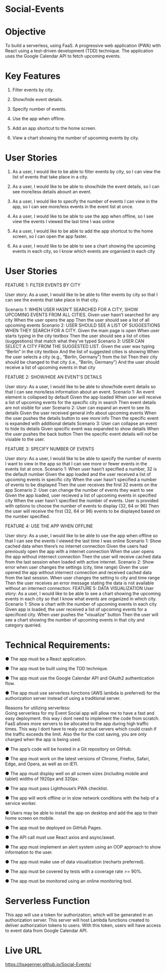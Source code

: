 # Social-Events

# Objective
To build a serverless, using FaaS.  A progressive web application (PWA) with React using a
test-driven development (TDD) technique. The application uses the Google
Calendar API to fetch upcoming events.

# Key Features

1. Filter events by city.

2. Show/hide event details.

3. Specify number of events.

4. Use the app when offline.

5. Add an app shortcut to the home screen.

6. View a chart showing the number of upcoming events by city.


# User Stories

1. As a user, I would like to be able to filter events by city, so I can view the list of events that take place in a city.

2. As a user, I would like to be able to show/hide the event details, so I can see more/less details abount an event.

3. As a user, I would like to specify the number of events I can view in the app, so I can see more/less events in the event list at once.

4. As a user, I would like to be able to use the app when offline, so I see view the events I viewed the last time I was online

5. As a user, I would like to be able to add the app shortcut to the home screen, so I can open the app faster.

6. As a user, I would like to be able to see a chart showing the upcoming events in each city, so I know which events are organised in each city

# User Stories
FEATURE 1: FILTER EVENTS BY CITY 

User story: As a user, I would like to be able to filter events by city so that I can see the events that take place in that city.

Scenario 1: WHEN USER HASN’T SEARCHED FOR A CITY, SHOW UPCOMING EVENTS FROM ALL CITIES.
Given user hasn’t searched for any city
When the user opens the app
Then the user should see a list of all upcoming events
Scenario 2: USER SHOULD SEE A LIST OF SUGGESTIONS WHEN THEY SEARCH FOR A CITY.
Given the main page is open
When user starts typing in the city textbox
Then the user should see a list of cities (suggestions) that match what they’ve typed
Scenario 3: USER CAN SELECT A CITY FROM THE SUGGESTED LIST.
Given the user was typing “Berlin” in the city textbox
And the list of suggested cities is showing
When the user selects a city (e.g., “Berlin, Germany”) from the list
Then their city should be changed to that city (i.e., “Berlin, Germany”)
And the user should receive a list of upcoming events in that city

FEATURE 2: SHOW/HIDE AN EVENT'S DETAILS

User story: As a user, I would like to be able to show/hide event details so that I can see more/less information about an event.
Scenario 1: An event element is collapsed by default
Given the app loaded
When user will receive a list of upcoming events for the specific city in search
Then event details are not visible for	 user
Scenario 2: User can expand an event to see its details
Given the user received general info about upcoming events
When the user pushes the details button to see more info
Then the specific event is expanded with additional details
Scenario 3: User can collapse an event to hide its details
Given specific event was expanded to show details 
When the user pushes the back button
Then the specific event details will not be visiable to the user.

FEATURE 3: SPECIFY NUMBER OF EVENTS

User story: As a user, I would like to be able to specify the number of events I want to view in the app so that I can see more or fewer events in the events list at once.
Scenario 1: When user hasn’t specified a number, 32 is the default number
Given the app loaded and the user received a list of upcoming events in specific city
When the user hasn't specified a number of events to be displayed
Then the user receives the first 32 events on the app
Scenario 2: User can change the number of events they want to see
Given the app loaded, user recieved a list of upcoming events in specified city
When the user hasn't specified  the number of events.  User is provided with options to choose the number of events to display (32, 64 or 96)
Then the user will receive the first (32, 64 or 96) events to be displayed based on the number specified.

FEATURE 4: USE THE APP WHEN OFFLINE

User story: As a user, I would like to be able to use the app when offline so that I can see the events I viewed the last time I was online
Scenario 1: Show cached data when there’s no internet connection
Given the users had previously open the app with a internet connection
When the user opens the app without internect connection
Then the user will receive cached data from the last session when loaded with active internet.
Scenario 2: Show error when user changes the settings (city, time range)
Given the user opened the app without internect connection and received cached data from the last session.
When user changes the setting to city and time range
Then the user receives an error message stating the data is not available without an internect connection.
FEATURE 5: DATA VISUALIZATION
User story: As a user, I would like to be able to see a chart showing the upcoming events in each city so that I know what events are organized in which city.
Scenario 1: Show a chart with the number of upcoming events in each city
Given app is loaded, the user received a list of upcoming events for a specificed city.
When user pushes the "visualize" button
Then the user will see a chart showing the number of upcoming events in that city and category queried.


# Technical Requirements:

● The app must be a React application.

● The app must be built using the TDD technique.

● The app must use the Google Calendar API and OAuth2 authentication flow.

● The app must use serverless functions (AWS lambda is preferred) for the authorization server
instead of using a traditional server. 

Reasons for utilizing serverless:  
Going serverless for my Event Social app will allow me to have a fast and easy deployment.  this way i dont need to implement the code from scratch.  FaaS allows more servers to be allocated to the app during high traffic times. This way I dont have to realy on actual servers which could crash if the traffic exceeds the limit.  Also the for the cost saving, you are only charged when the app is being used.

● The app’s code will be hosted in a Git repository on GitHub.

● The app must work on the latest versions of Chrome, Firefox, Safari, Edge, and Opera, as well
as on IE11.

● The app must display well on all screen sizes (including mobile and tablet) widths of 1920px
and 320px.

● The app must pass Lighthouse’s PWA checklist.

● The app will work offline or in slow network conditions with the help of a service worker.

● Users may be able to install the app on desktop and add the app to their home screen on
mobile.

● The app must be deployed on GitHub Pages.

● The API call must use React axios and async/await.

● The app must implement an alert system using an OOP approach to show information to the
user.

● The app must make use of data visualization (recharts preferred).

● The app must be covered by tests with a coverage rate >= 90%.

● The app must be monitored using an online monitoring tool.

# Serverless Function
This app will use a token for authorization, which will be generated in an authorization server. This server will host Lambda functions created to deliver authorization tokens to users. With this token, users will have access to event data from Google Calendar API.

# Live URL
https://lisagenner.github.io/Social-Events/
